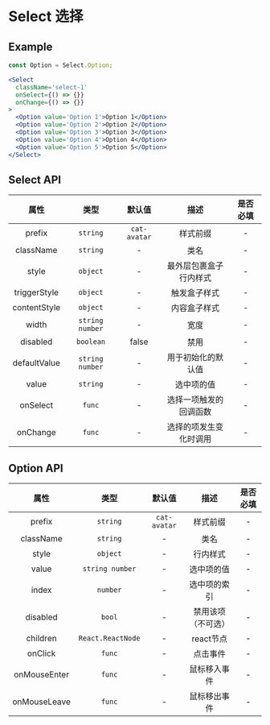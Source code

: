 # Select 选择

## Example

```jsx
const Option = Select.Option;

<Select
  className='select-1'
  onSelect={() => {}}
  onChange={() => {}}
>
  <Option value='Option 1'>Option 1</Option>
  <Option value='Option 2'>Option 2</Option>
  <Option value='Option 3'>Option 3</Option>
  <Option value='Option 4'>Option 4</Option>
  <Option value='Option 5'>Option 5</Option>
</Select>
```

## Select API

|    属性     |         类型          |    默认值    |                描述                | 是否必填 |
| :---------: | :-------------------: | :----------: | :--------------------------------: | :------: |
|   prefix    |       `string`        | `cat-avatar` |              样式前缀              |    -     |
|  className  |       `string`        |      -       |                类名                |    -     |
|    style    |       `object`        |      -       |       最外层包裹盒子行内样式         |    -     |
| triggerStyle |       `object`        |      -       |           触发盒子样式             |    -     |
| contentStyle |       `object`        |      -       |           内容盒子样式             |    -     |
|    width    |  `string number`    |       -      |                宽度                |    -     |
|  disabled   |       `boolean`       |     false    |                禁用                |    -     |
|  defaultValue  | `string number`  |      -       |         用于初始化的默认值          |    -     |
|    value    |       `string`        |      -       |              选中项的值            |    -     |
|   onSelect  |       `func`          |      -       |        选择一项触发的回调函数        |    -     |
|   onChange  |       `func`          |      -       |        选择的项发生变化时调用        |    -     |

## Option API

|    属性     |         类型          |    默认值    |                描述                | 是否必填 |
| :---------: | :-------------------: | :----------: | :--------------------------------: | :------: |
|   prefix    |       `string`        | `cat-avatar` |              样式前缀               |    -     |
|  className  |       `string`        |      -       |                类名                 |    -     |
|    style    |       `object`        |      -       |              行内样式               |    -     |
|    value    |    `string number`    |      -       |              选中项的值             |    -     |
|    index    |       `number`        |      -       |              选中项的索引           |    -     |
|  disabled   |       `bool`          |      -       |              禁用该项（不可选）      |    -     |
|  children   |   `React.ReactNode`   |      -       |              react节点              |    -     |
|   onClick   |       `func`          |      -       |              点击事件               |    -     |
| onMouseEnter |       `func`         |      -       |             鼠标移入事件            |    -     |
| onMouseLeave |       `func`         |      -       |             鼠标移出事件            |    -     |

